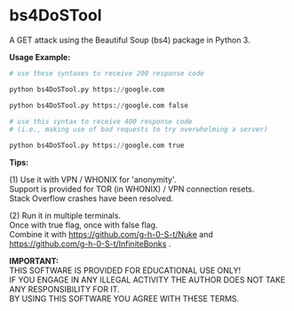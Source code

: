 # bs4DoSTool
A GET attack using the Beautiful Soup (bs4) package in Python 3.

**Usage Example:** 
```python
# use these syntaxes to receive 200 response code

python bs4DoSTool.py https://google.com

python bs4DoSTool.py https://google.com false

# use this syntax to receive 400 response code
# (i.e., making use of bad requests to try overwhelming a server)

python bs4DoSTool.py https://google.com true
```
**Tips:**

(1) Use it with VPN / WHONIX for 'anonymity'.  
Support is provided for TOR (in WHONIX) / VPN connection resets.  
Stack Overflow crashes have been resolved.

(2) Run it in multiple terminals.  
Once with true flag, once with false flag.  
Combine it with https://github.com/g-h-0-S-t/Nuke and https://github.com/g-h-0-S-t/InfiniteBonks .

**IMPORTANT:**  
THIS SOFTWARE IS PROVIDED FOR EDUCATIONAL USE ONLY!  
IF YOU ENGAGE IN ANY ILLEGAL ACTIVITY THE AUTHOR DOES NOT TAKE ANY RESPONSIBILITY FOR IT.  
BY USING THIS SOFTWARE YOU AGREE WITH THESE TERMS.
